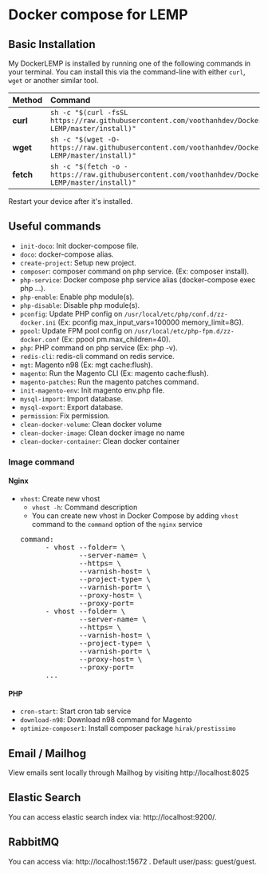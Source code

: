 # Docker compose for LEMP

## Basic Installation

My DockerLEMP is installed by running one of the following commands in your terminal.
You can install this via the command-line with either `curl`, `wget` or another similar tool.

| Method    | Command                                                                                           |
| :-------- | :------------------------------------------------------------------------------------------------ |
| **curl**  | `sh -c "$(curl -fsSL https://raw.githubusercontent.com/voothanhdev/Docker-LEMP/master/install)"` |
| **wget**  | `sh -c "$(wget -O- https://raw.githubusercontent.com/voothanhdev/Docker-LEMP/master/install)"`   |
| **fetch** | `sh -c "$(fetch -o - https://raw.githubusercontent.com/voothanhdev/Docker-LEMP/master/install)"` |

Restart your device after it's installed.


## Useful commands
- `init-doco`: Init docker-compose file.
- `doco`: docker-compose alias.
- `create-project`: Setup new project.
- `composer`: composer command on php service. (Ex: composer install).
- `php-service`: Docker compose php service alias (docker-compose exec php ...).
- `php-enable`: Enable php module(s).
- `php-disable`: Disable php module(s).
- `pconfig`: Update PHP config on `/usr/local/etc/php/conf.d/zz-docker.ini` (Ex: pconfig max_input_vars=100000 memory_limit=8G).
- `ppool`: Update FPM pool config on `/usr/local/etc/php-fpm.d/zz-docker.conf` (Ex: ppool pm.max_children=40).
- `php`: PHP command on php service (Ex: php -v).
- `redis-cli`: redis-cli command on redis service.
- `mgt`: Magento n98 (Ex: mgt cache:flush).
- `magento`: Run the Magento CLI (Ex: magento cache:flush).
- `magento-patches`: Run the magento patches command.
- `init-magento-env`: Init magento env.php file.
- `mysql-import`: Import database.
- `mysql-export`: Export database.
- `permission`: Fix permission.
- `clean-docker-volume`: Clean docker volume
- `clean-docker-image`: Clean docker image no name
- `clean-docker-container`: Clean docker container

### Image command
#### Nginx
- `vhost`: Create new vhost
  - `vhost -h`: Command description
  - You can create new vhost in Docker Compose by adding `vhost` command to the `command` option of the `nginx` service
  <pre>
  command:
        - vhost --folder= \
                --server-name= \
                --https= \
                --varnish-host= \
                --project-type= \
                --varnish-port= \
                --proxy-host= \
                --proxy-port=
        - vhost --folder= \
                --server-name= \
                --https= \
                --varnish-host= \
                --project-type= \
                --varnish-port= \
                --proxy-host= \
                --proxy-port=
        ...
  </pre>
#### PHP
- `cron-start`: Start cron tab service
- `download-n98`: Download n98 command for Magento
- `optimize-composer1`: Install composer package `hirak/prestissimo`


## Email / Mailhog
View emails sent locally through Mailhog by visiting http://localhost:8025

## Elastic Search
You can access elastic search index via: http://localhost:9200/.

## RabbitMQ
You can access via: http://localhost:15672 . Default user/pass: guest/guest.


